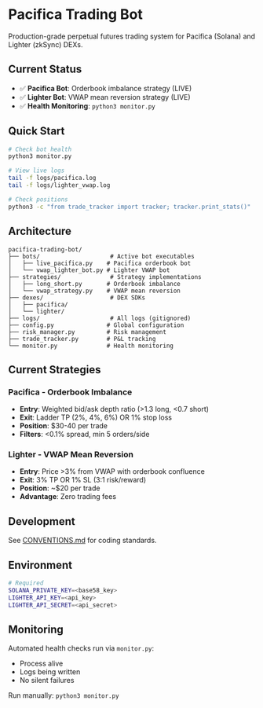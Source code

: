 # Pacifica Trading Bot

Production-grade perpetual futures trading system for Pacifica (Solana) and Lighter (zkSync) DEXs.

## Current Status
- ✅ **Pacifica Bot**: Orderbook imbalance strategy (LIVE)
- ✅ **Lighter Bot**: VWAP mean reversion strategy (LIVE)
- ✅ **Health Monitoring**: `python3 monitor.py`

## Quick Start

```bash
# Check bot health
python3 monitor.py

# View live logs
tail -f logs/pacifica.log
tail -f logs/lighter_vwap.log

# Check positions
python3 -c "from trade_tracker import tracker; tracker.print_stats()"
```

## Architecture

```
pacifica-trading-bot/
├── bots/                    # Active bot executables
│   ├── live_pacifica.py    # Pacifica orderbook bot
│   └── vwap_lighter_bot.py # Lighter VWAP bot
├── strategies/              # Strategy implementations
│   ├── long_short.py       # Orderbook imbalance
│   └── vwap_strategy.py    # VWAP mean reversion
├── dexes/                   # DEX SDKs
│   ├── pacifica/
│   └── lighter/
├── logs/                    # All logs (gitignored)
├── config.py               # Global configuration
├── risk_manager.py         # Risk management
├── trade_tracker.py        # P&L tracking
└── monitor.py              # Health monitoring
```

## Current Strategies

### Pacifica - Orderbook Imbalance
- **Entry**: Weighted bid/ask depth ratio (>1.3 long, <0.7 short)
- **Exit**: Ladder TP (2%, 4%, 6%) OR 1% stop loss
- **Position**: $30-40 per trade
- **Filters**: <0.1% spread, min 5 orders/side

### Lighter - VWAP Mean Reversion
- **Entry**: Price >3% from VWAP with orderbook confluence
- **Exit**: 3% TP OR 1% SL (3:1 risk/reward)
- **Position**: ~$20 per trade
- **Advantage**: Zero trading fees

## Development

See [CONVENTIONS.md](CONVENTIONS.md) for coding standards.

## Environment

```bash
# Required
SOLANA_PRIVATE_KEY=<base58_key>
LIGHTER_API_KEY=<api_key>
LIGHTER_API_SECRET=<api_secret>
```

## Monitoring

Automated health checks run via `monitor.py`:
- Process alive
- Logs being written
- No silent failures

Run manually: `python3 monitor.py`
